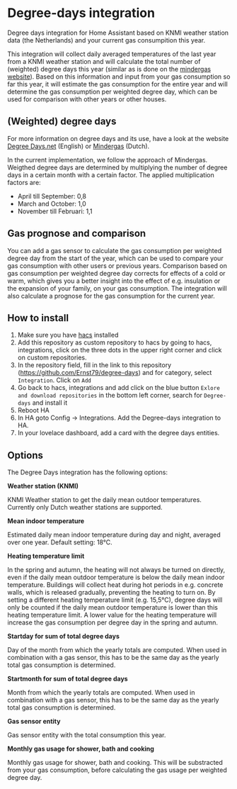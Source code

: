 # Degree-days integration

Degree days integration for Home Assistant based on KNMI weather station data (the Netherlands) and your current gas consumpition this year. 

This integration will collect daily averaged temperatures of the last year from a KNMI weather station and will calculate the total number of (weighted) degree days this year (similar as is done on the [mindergas website](www.mindergas.nl)). Based on this information and input from your gas consumption so far this year, it will estimate the gas consumption for the entire year and will determine the gas consumption per weighted degree day, which can be used for comparison with other years or other houses.

## (Weighted) degree days
For more information on degree days and its use, have a look at the website [Degree Days.net](https://www.degreedays.net/) (English) or [Mindergas](https://mindergas.nl/degree_days/explanation) (Dutch). 

In the current implementation, we follow the approach of Mindergas. Weigthed degree days are determined by multiplying the number of degree days in a certain month with a certain factor. The applied multiplication factors are:

- April till September: 0,8
- March and October: 1,0
- November till Februari: 1,1

## Gas prognose and comparison

You can add a gas sensor to calculate the gas consumption per weighted degree day from the start of the year, which can be used to compare your gas consumption with other users or previous years. Comparison based on gas consumption per weighted degree day corrects for effects of a cold or warm, which gives you a better insight into the effect of e.g. insulation or the expansion of your family, on your gas consumption. The integration will also calculate a prognose for the gas consumption for the current year.

## How to install

1. Make sure you have [hacs](https://hacs.xyz/) installed
2. Add this repository as custom repository to hacs by going to hacs, integrations, click on the three dots in the upper right corner and click on custom repositories.
3. In the repository field, fill in the link to this repository (https://github.com/Ernst79/degree-days) and for category, select `Integration`. Click on `Add`
4. Go back to hacs, integrations and add click on the blue button `Exlore and download repositories` in the bottom left corner, search for `Degree-days` and install it 
5. Reboot HA
6. In HA goto Config -> Integrations. Add the Degree-days integration to HA.
7. In your lovelace dashboard, add a card with the degree days entities.

## Options

The Degree Days integration has the following options:

**Weather station (KNMI)**

KNMI Weather station to get the daily mean outdoor temperatures. Currently only Dutch weather stations are supported. 

**Mean indoor temperature**

Estimated daily mean indoor temperature during day and night, averaged over one year. Default setting: 18°C.

**Heating temperature limit**

In the spring and autumn, the heating will not always be turned on directly, even if the daily mean outdoor temperature is below the daily mean indoor temperature. Buildings will collect heat during hot periods in e.g. concrete walls, which is released gradually, preventing the heating to turn on. By setting a different heating temperature limit (e.g. 15,5°C), degree days will only be counted if the daily mean outdoor temperature is lower than this heating temperature limit. A lower value for the heating temperature will increase the gas consumption per degree day in the spring and autumn. 

**Startday for sum of total degree days**

Day of the month from which the yearly totals are computed. When used in combination with a gas sensor, this has to be the same day as the yearly total gas consumption is determined. 

**Startmonth for sum of total degree days**

Month from which the yearly totals are computed. When used in combination with a gas sensor, this has to be the same day as the yearly total gas consumption is determined. 

**Gas sensor entity**

Gas sensor entity with the total consumption this year.

**Monthly gas usage for shower, bath and cooking**

Monthly gas usage for shower, bath and cooking. This will be substracted from your gas consumption, before calculating the gas usage per weighted degree day.
